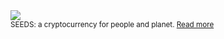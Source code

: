 <div class="text-center my-3"><a target="_blank" href="https://joinseeds.com"><img src="/images/seeds.png" class="mb-2"></a><br /><small>SEEDS: a cryptocurrency for people and planet. <a target="_blank" href="https://joinseeds.com">Read more</a></small></div>

